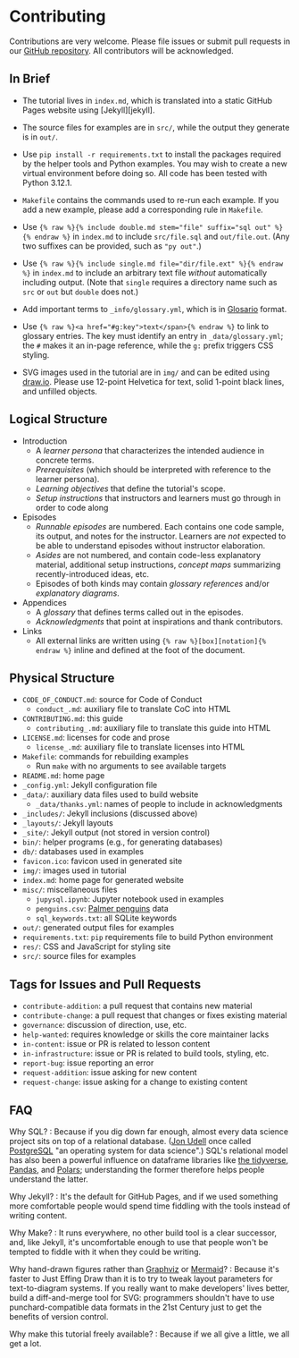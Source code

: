 # Contributing

Contributions are very welcome.
Please file issues or submit pull requests in our [GitHub repository][repo].
All contributors will be acknowledged.

## In Brief

-   The tutorial lives in `index.md`,
    which is translated into a static GitHub Pages website using [Jekyll][jekyll].

-   The source files for examples are in `src/`,
    while the output they generate is in `out/`.

-   Use `pip install -r requirements.txt`
    to install the packages required by the helper tools and Python examples.
    You may wish to create a new virtual environment before doing so.
    All code has been tested with Python 3.12.1.

-   `Makefile` contains the commands used to re-run each example.
    If you add a new example,
    please add a corresponding rule in `Makefile`.

-   Use `{% raw %}{% include double.md stem="file" suffix="sql out" %}{% endraw %}`
    in `index.md` to include `src/file.sql` and `out/file.out`.
    (Any two suffixes can be provided, such as `"py out"`.)

-   Use `{% raw %}{% include single.md file="dir/file.ext" %}{% endraw %}`
    in `index.md` to include an arbitrary text file *without* automatically including output.
    (Note that `single` requires a directory name such as `src` or `out` but `double` does not.)

-   Add important terms to `_info/glossary.yml`,
    which is in [Glosario][glosario] format.

-   Use `{% raw %}<a href="#g:key">text</span>{% endraw %}` to link to glossary entries.
    The key must identify an entry in `_data/glossary.yml`;
    the `#` makes it an in-page reference,
    while the `g:` prefix triggers CSS styling.

-   SVG images used in the tutorial are in `img/`
    and can be edited using [draw.io][draw-io].
    Please use 12-point Helvetica for text,
    solid 1-point black lines,
    and unfilled objects.

## Logical Structure

-   Introduction
    -   A *learner persona* that characterizes the intended audience in concrete terms.
    -   *Prerequisites* (which should be interpreted with reference to the learner persona).
    -   *Learning objectives* that define the tutorial's scope.
    -   *Setup instructions* that instructors and learners must go through in order to code along
-   Episodes
    -   *Runnable episodes* are numbered.
        Each contains one code sample, its output, and notes for the instructor.
        Learners are *not* expected to be able to understand episodes without instructor elaboration.
    -   *Asides* are not numbered,
        and contain code-less explanatory material,
        additional setup instructions,
        *concept maps* summarizing recently-introduced ideas,
        etc.
    -   Episodes of both kinds may contain *glossary references*
        and/or *explanatory diagrams*.
-   Appendices
    -   A *glossary* that defines terms called out in the episodes.
    -   *Acknowledgments* that point at inspirations and thank contributors.
-   Links
    -   All external links are written using `{% raw %}[box][notation]{% endraw %}` inline
        and defined at the foot of the document.

## Physical Structure

-   `CODE_OF_CONDUCT.md`: source for Code of Conduct
    -   `conduct_.md`: auxiliary file to translate CoC into HTML
-   `CONTRIBUTING.md`: this guide
    -   `contributing_.md`: auxiliary file to translate this guide into HTML
-   `LICENSE.md`: licenses for code and prose
    -   `license_.md`: auxiliary file to translate licenses into HTML
-   `Makefile`: commands for rebuilding examples
    -   Run `make` with no arguments to see available targets
-   `README.md`: home page
-   `_config.yml`: Jekyll configuration file
-   `_data/`: auxiliary data files used to build website
    -   `_data/thanks.yml`: names of people to include in acknowledgments
-   `_includes/`: Jekyll inclusions (discussed above)
-   `_layouts/`: Jekyll layouts
-   `_site/`: Jekyll output (not stored in version control)
-   `bin/`: helper programs (e.g., for generating databases)
-   `db/`: databases used in examples
-   `favicon.ico`: favicon used in generated site
-   `img/`: images used in tutorial
-   `index.md`: home page for generated website
-   `misc/`: miscellaneous files
    -   `jupysql.ipynb`: Jupyter notebook used in examples
    -   `penguins.csv`: [Palmer penguins][palmer-penguins] data
    -   `sql_keywords.txt`: all SQLite keywords
-   `out/`: generated output files for examples
-   `requirements.txt`: `pip` requirements file to build Python environment
-   `res/`: CSS and JavaScript for styling site
-   `src/`: source files for examples

## Tags for Issues and Pull Requests

-   `contribute-addition`: a pull request that contains new material
-   `contribute-change`: a pull request that changes or fixes existing material
-   `governance`: discussion of direction, use, etc.
-   `help-wanted`: requires knowledge or skills the core maintainer lacks
-   `in-content`: issue or PR is related to lesson content
-   `in-infrastructure`: issue or PR is related to build tools, styling, etc.
-   `report-bug`: issue reporting an error
-   `request-addition`: issue asking for new content
-   `request-change`: issue asking for a change to existing content

## FAQ

Why SQL?
:   Because if you dig down far enough,
    almost every data science project sits on top of a relational database.
    ([Jon Udell][udell] once called [PostgreSQL][postgresql]
    "an operating system for data science".)
    SQL's relational model has also been a powerful influence
    on dataframe libraries like [the tidyverse][tidyverse],
    [Pandas][pandas],
    and [Polars][polars];
    understanding the former therefore helps people understand the latter.

Why Jekyll?
:   It's the default for GitHub Pages,
    and if we used something more comfortable
    people would spend time fiddling with the tools instead of writing content.

Why Make?
:   It runs everywhere,
    no other build tool is a clear successor,
    and,
    like Jekyll,
    it's uncomfortable enough to use that people won't be tempted to fiddle with it
    when they could be writing.

Why hand-drawn figures rather than [Graphviz][graphviz] or [Mermaid][mermaid]?
:   Because it's faster to Just Effing Draw than it is
    to try to tweak layout parameters for text-to-diagram systems.
    If you really want to make developers' lives better,
    build a diff-and-merge tool for SVG:
    programmers shouldn't have to use punchard-compatible data formats in the 21st Century
    just to get the benefits of version control.

Why make this tutorial freely available?
:   Because if we all give a little, we all get a lot.

[draw-io]: https://www.drawio.com/
[glosario]: https://glosario.carpentries.org/
[graphviz]: https://graphviz.org/
[jeykll]: https://jekyllrb.com/
[mermaid]: https://mermaid.js.org/
[palmer-penguins]: https://allisonhorst.github.io/palmerpenguins/
[pandas]: https://pandas.pydata.org/
[polars]: https://pola.rs/
[postgresql]: https://www.postgresql.org/
[repo]: https://github.com/{{site.repository}}
[tidyverse]: https://www.tidyverse.org/
[udell]: https://blog.jonudell.net/

